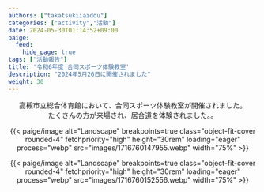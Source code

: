 ```yaml
---
authors: ["takatsukiiaidou"]
categories: ["activity","活動"]
date: 2024-05-30T01:14:52+09:00
paige:
  feed:
    hide_page: true
tags: ["活動報告"]
title: '令和6年度 合同スポーツ体験教室'
description: "2024年5月26日に開催されました"
weight: 30
---
```

<center>
高槻市立総合体育館において、合同スポーツ体験教室が開催されました。<br>
たくさんの方が来場され、居合道を体験されました。。
<p>
{{< paige/image alt="Landscape" breakpoints=true class="object-fit-cover rounded-4" fetchpriority="high" height="30rem" loading="eager" process="webp" src="images/1716760147955.webp" width="75%" >}}
</p>
<p>
{{< paige/image alt="Landscape" breakpoints=true class="object-fit-cover rounded-4" fetchpriority="high" height="30rem" loading="eager" process="webp" src="images/1716760152556.webp" width="75%" >}}
</p>

</center>